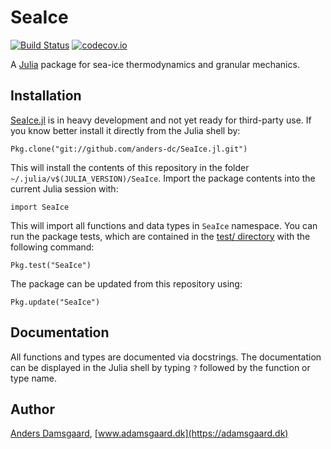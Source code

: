 # SeaIce

[![Build Status](https://travis-ci.org/anders-dc/SeaIce.jl.svg?branch=master)](https://travis-ci.org/anders-dc/SeaIce.jl) [![codecov.io](http://codecov.io/github/anders-dc/SeaIce.jl/coverage.svg?branch=master)](http://codecov.io/github/anders-dc/SeaIce.jl?branch=master)

A [Julia](https://julialang.org) package for sea-ice thermodynamics and granular 
mechanics.

## Installation
[SeaIce.jl](https://github.com/anders-dc/SeaIce.jl) is in heavy development and 
not yet ready for third-party use.  If you know better install it directly from 
the Julia shell by:

    Pkg.clone("git://github.com/anders-dc/SeaIce.jl.git")

This will install the contents of this repository in the folder 
`~/.julia/v$(JULIA_VERSION)/SeaIce`.  Import the package contents into the 
current Julia session with:

    import SeaIce

This will import all functions and data types in `SeaIce` namespace.  You can 
run the package tests, which are contained in the [test/ directory](test/) with 
the following command:

    Pkg.test("SeaIce")

The package can be updated from this repository using:

    Pkg.update("SeaIce")

## Documentation
All functions and types are documented via docstrings.  The documentation can be 
displayed in the Julia shell by typing `?` followed by the function or type 
name.

## Author
[Anders Damsgaard](mailto:anders.damsgaard@noaa.gov),
[www.adamsgaard.dk](https://adamsgaard.dk)
